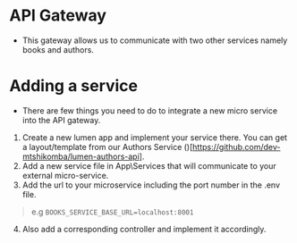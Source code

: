 # API Gateway
- This gateway allows us to communicate with two other services namely books and authors.

# Adding a service
- There are few things you need to do to integrate a new micro service into the API gateway.
1. Create a new lumen app and implement your service there. You can get a layout/template from our Authors Service ()[https://github.com/dev-mtshikomba/lumen-authors-api].
2. Add a new service file in App\Services that will communicate to your external micro-service.
3. Add the url to your microservice including the port number in the .env file.
> e.g `BOOKS_SERVICE_BASE_URL=localhost:8001`
4. Also add a corresponding controller and implement it accordingly.
